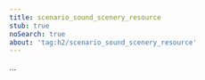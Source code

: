 ```yaml
---
title: scenario_sound_scenery_resource
stub: true
noSearch: true
about: 'tag:h2/scenario_sound_scenery_resource'
---
```

  ...
  